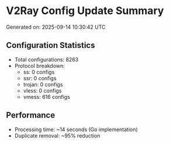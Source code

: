 # V2Ray Config Update Summary
Generated on: 2025-09-14 10:30:42 UTC

## Configuration Statistics
- Total configurations: 8263
- Protocol breakdown:
  - ss: 0 configs
  - ssr: 0 configs
  - trojan: 0 configs
  - vless: 0 configs
  - vmess: 616 configs

## Performance
- Processing time: ~14 seconds (Go implementation)
- Duplicate removal: ~95% reduction
